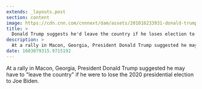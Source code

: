 ```yaml
--- 
extends: _layouts.post 
section: content 
image: https://cdn.cnn.com/cnnnext/dam/assets/201016233931-donald-trump-macon-georgia-rally-screengrab-super-tease.jpg 
title: > 
  Donald Trump suggests he'd leave the country if he loses election to Joe Biden 
description: > 
  At a rally in Macon, Georgia, President Donald Trump suggested he may have to "leave the country" if he were to lose the 2020 presidential election to Joe Biden. 
date: 1603079315.9715192 
--- 
```

<div><p id="js-mobile-video_description-1jzwkpb" class="media__video-description media__video-description--inline">At a rally in Macon, Georgia, President Donald Trump suggested he may have to "leave the country" if he were to lose the 2020 presidential election to Joe Biden.</p></div>